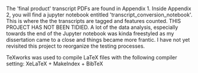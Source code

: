 The 'final product' transcript PDFs are found in Appendix 1.
Inside Appendix 2, you will find a jupyter notebook entitled 'transcript_conversion_notebook'. This is where the the transcripts are tagged and features counted. 
THIS PROJECT HAS NOT BEEN TIDIED. A lot of the data analysis, especially towards the end of the Jupyter notebook was kinda freestyled as my dissertation came to a close and things became more frantic. I have not yet revisited this project to reorganize the testing processes.

TeXworks was used to compile LaTeX files with the following compiler setting:
XeLaTeX + MakeIndex + BibTeX

